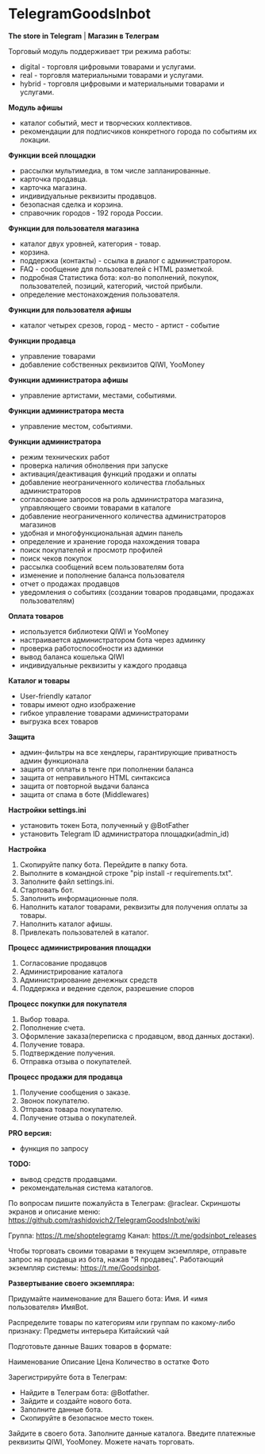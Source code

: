 # TelegramGoodsInbot
**The store in Telegram** |
**Магазин в Телеграм**

Торговый модуль поддерживает три режима работы:
- digital - торговля цифровыми товарами и услугами.
- real - торговля материальными товарами и услугами.
- hybrid - торговля цифровыми и материальными товарами и услугами.


**Модуль афишы**
- каталог событий, мест и творческих коллективов.
- рекомендации для подписчиков конкретного города по событиям их локации.


**Функции всей площадки**
- рассылки мультимедиа, в том числе запланированные.
- карточка продавца.
- карточка магазина.
- индивидуальные реквизиты продавцов.
- безопасная сделка и корзина.
- справочник городов - 192 города России.


**Функции для пользователя магазина**
- каталог двух уровней, категория - товар.
- корзина.
- поддержка (контакты) - ссылка в диалог с администратором.
- FAQ - сообщение для пользователей с HTML разметкой.
- подробная Статистика бота: кол-во пополнений, покупок, пользователей, позиций, категорий, чистой прибыли.
- определение местонахождения пользователя.


**Функции для пользователя афишы**
- каталог четырех срезов, город - место - артист - событие


**Функции продавца**
- управление товарами
- добавление собственных реквизитов QIWI, YooMoney


**Функции администратора афишы**
- управление артистами, местами, событиями.


**Функции администратора места**
- управление местом, событиями.


**Функции администратора**
- режим технических работ
- проверка наличия обнолвения при запуске
- активация/деактивация функций продажи и оплаты
- добавление неограниченного количества глобальных администраторов
- согласование запросов на роль администратора магазина, управляющего своими товарами в каталоге
- добавление неограниченного количества администраторов магазинов
- удобная и многофункциональная админ панель
- определение и хранение города нахождения товара
- поиск покупателей и просмотр профилей
- поиск чеков покупок
- рассылка сообщений всем пользователям бота
- изменение и пополнение баланса пользователя
- отчет о продажах продавцов
- уведомления о событиях (создании товаров продавцами, продажах пользователям)


**Оплата товаров**
- используется библиотеки QIWI и YooMoney
- настраивается администратором бота через админку
- проверка работоспособности из админки
- вывод баланса кошелька QIWI
- индивидуальные реквизиты у каждого продавца


**Каталог и товары**
- User-friendly каталог
- товары имеют одно изображение
- гибкое управление товарами администраторами
- выгрузка всех товаров


**Защита**
- админ-фильтры на все хендлеры, гарантирующие приватность админ функционала
- защита от оплаты в тенге при пополнении баланса
- защита от неправильного HTML синтаксиса
- защита от повторной выдачи баланса
- защита от спама в боте (Middlewares)


**Настройки settings.ini**
- установить токен Бота, полученный у @BotFather
- установить Telegram ID администратора площадки(admin_id)


**Настройка**
1. Скопируйте папку бота. Перейдите в папку бота.
2. Выполните в командной строке "pip install -r requirements.txt".
3. Заполните файл settings.ini.
4. Стартовать бот. 
5. Заполнить информационные поля. 
6. Наполнить каталог товарами, реквизиты для получения оплаты за товары.
7. Наполнить каталог афишы.
8. Привлекать пользователей в каталог.


**Процесс администрирования площадки**
1. Согласование продавцов
2. Администрирование каталога
3. Администрирование денежных средств
4. Поддержка и ведение сделок, разрешение споров


**Процесс покупки для покупателя**
1. Выбор товара. 
2. Пополнение счета.
3. Оформление заказа(переписка с продавцом, ввод данных достаки). 
4. Получение товара. 
5. Подтверждение получения.
6. Отправка отзыва о покупателей.


**Процесс продажи для продавца**
1. Получение сообщения о заказе. 
2. Звонок покупателю. 
3. Отправка товара покупателю.
4. Получение отзыва о покупателей.


**PRO версия:**
- функция по запросу


**TODO:**
- вывод средств продавцами.
- рекомендательная система каталогов.


По вопросам пишите пожалуйста в Телеграм: @raclear.
Скриншоты экранов и описание меню: 
https://github.com/rashidovich2/TelegramGoodsInbot/wiki


Группа: https://t.me/shoptelegramg
Канал: https://t.me/godsinbot_releases


Чтобы торговать своими товарами в текущем экземпляре,
отправьте запрос на продавца из бота, нажав "Я продавец".
Работающий экземпляр системы: https://t.me/Goodsinbot.



**Развертывание своего экземпляра:**

Придумайте наименование для Вашего бота: 
Имя.
И «имя пользователя» ИмяBot.

Распределите товары по категориям или группам по какому-либо признаку:
Предметы интерьера
Китайский чай

Подготовьте данные Ваших товаров в формате:

Наименование
Описание
Цена
Количество в остатке
Фото

Зарегистрируйте бота в Телеграм:
- Найдите в Телеграм бота: @Botfather.
- Зайдите и создайте нового бота.
- Заполните данные бота.
- Скопируйте в безопасное место токен.

Зайдите в своего бота.
Заполните данные каталога.
Введите платежные реквизиты QIWI, YooMoney.
Можете начать торговать.
